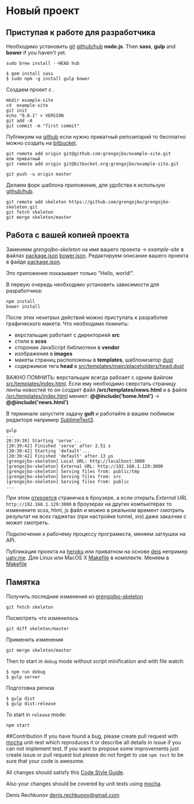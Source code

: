 #  Новый проект

## Приступая к работе для разработчика

Необходимо установить [git](http://git-scm.com/downloads) [github/hub](https://github.com/github/hub) **node.js**. Then **sass**, **gulp** and **bower** if you haven't yet.

```
sudo brew install --HEAD hub

$ gem install sass
$ sudo npm -g install gulp bower
```

Создаем проект с .

```
mkdir example-site
cd  example-site
git init
echo "0.0.1" > VERSION
git add -A
git commit -m "first commit"
```

Публикуем на [github](https://github.com) если нужно приватный репозитарий то бесплатно можно создать на [bitbucket](https://bitbucket.org).

```
git remote add origin git@github.com:grengojbo/example-site.git
или приватный
git remote add origin git@bitbucket.org:grengojbo/example-site.git

git push -u origin master
```

Делаем форк шаблона приложения, для удобства я использую [github/hub](https://github.com/github/hub).

```
git remote add skeleton https://github.com/grengojbo/grengojbo-skeleton.git
git fetch skeleton
git merge skeleton/master
```

## Работа с вашей копией проекта

Заменяем *grengojbo-skeleton* на имя вашего проекта -> *example-site* в файлах [package.json](./package.json) [bower.json](./bower.json). Редактируем описание вашего проекта в файде [package.json](./package.json).

Это приложение показывает только "Hello, world!".

В первую очередь необходимо установить зависимости для разработчика:

```
npm install
bower install
```

После этих нехитрых действий можно приступать к разработке графического макета. Что необходимо помнить:
 - верстальщик работает с директорией **src**
 - стили в **scss**
 - сторонии JavaScript библиотеки в **vendor**
 - изображения в **images**
 - макеты страниц расположены в **templates**, шаблонизатор [dust](http://akdubya.github.io/dustjs/)
 - содержимое тега **head** в [src/templates/main/placeholders/head.dust](./src/templates/main/placeholders/head.dust)

ВАЖНО ПОМНИТЬ: верстальщик всегда рабоает с одним файлом [src/templates/index.html](./src/templates/index.html). Если ему необходимо сверстать страницу ленты новостей то он создает файл **/src/templates/news.html** и в файле [/src/templates/index.html](./src/templates/index.html) меняет: **@@include('home.html')** -> **@@include('news.html')**

В терминале запустите задачу **gult** и работайте в вашем любимом редакторе например [SublimeText3](http://www.sublimetext.com/3).

```
gulp
...
20:39:39] Starting 'serve'...
[20:39:42] Finished 'serve' after 2.51 s
[20:39:42] Starting 'default'...
[20:39:42] Finished 'default' after 13 μs
[grengojbo-skeleton] Local URL: http://localhost:3000
[grengojbo-skeleton] External URL: http://192.168.1.129:3000
[grengojbo-skeleton] Serving files from: public/tmp
[grengojbo-skeleton] Serving files from: src
[grengojbo-skeleton] Serving files from: public
...
```

При этом [откроется](http://localhost:3000) страничка в броузере, а если открыть *External URL* ```http://192.168.1.129:3000``` в броузерах на других компьютерах то изменените scss, html, js файл и можно в реальном времент смотрить результат на всех гаджетах (при настройке tunnel, xio) даже заказчик с может смотреть.

Подключение к рабочему процессу програмиста, меняем заглушки на API.

Публикация проекта на [heroku](https://www.heroku.com/) или приватном на основе [deis](deis.io) непример [uatv.me](http://deis.uatv.me/). Для Linux или MacOS X [Makefile](./Makefile) в комплекте. Меняем в [Makefile](./Makefile) 

## Памятка

Получить последние изменения из [grengojbo-skeleton](https://github.com/grengojbo/grengojbo-skeleton)

```
git fetch skeleton
```

Посмотреть что изменилось

```
git diff skeleton/master
```

Применить изменения

```
git merge skeleton/master
```


Then to start in `debug` mode without script minification and with file watch:

```
$ npm run debug
$ gulp server
```

Подготовка релиза

```
$ gulp dist
$ gulp dist:release
```

To start in `release` mode:

```
npm start
```

##Contribution
If you have found a bug, please create pull request with [mocha](https://www.npmjs.org/package/mocha) 
unit-test which reproduces it or describe all details in issue if you can not 
implement test. If you want to propose some improvements just create issue or 
pull request but please do not forget to use `npm test` to be sure that your 
code is awesome.

All changes should satisfy this [Code Style Guide](https://github.com/catberry/catberry/blob/master/docs/code-style-guide.md).

Also your changes should be covered by unit tests using [mocha](https://www.npmjs.org/package/mocha).

Denis Rechkunov <denis.rechkunov@gmail.com>